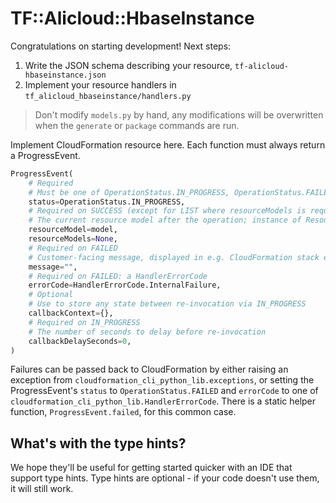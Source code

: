 # TF::Alicloud::HbaseInstance

Congratulations on starting development! Next steps:

1. Write the JSON schema describing your resource, `tf-alicloud-hbaseinstance.json`
2. Implement your resource handlers in `tf_alicloud_hbaseinstance/handlers.py`

> Don't modify `models.py` by hand, any modifications will be overwritten when the `generate` or `package` commands are run.

Implement CloudFormation resource here. Each function must always return a ProgressEvent.

```python
ProgressEvent(
    # Required
    # Must be one of OperationStatus.IN_PROGRESS, OperationStatus.FAILED, OperationStatus.SUCCESS
    status=OperationStatus.IN_PROGRESS,
    # Required on SUCCESS (except for LIST where resourceModels is required)
    # The current resource model after the operation; instance of ResourceModel class
    resourceModel=model,
    resourceModels=None,
    # Required on FAILED
    # Customer-facing message, displayed in e.g. CloudFormation stack events
    message="",
    # Required on FAILED: a HandlerErrorCode
    errorCode=HandlerErrorCode.InternalFailure,
    # Optional
    # Use to store any state between re-invocation via IN_PROGRESS
    callbackContext={},
    # Required on IN_PROGRESS
    # The number of seconds to delay before re-invocation
    callbackDelaySeconds=0,
)
```

Failures can be passed back to CloudFormation by either raising an exception from `cloudformation_cli_python_lib.exceptions`, or setting the ProgressEvent's `status` to `OperationStatus.FAILED` and `errorCode` to one of `cloudformation_cli_python_lib.HandlerErrorCode`. There is a static helper function, `ProgressEvent.failed`, for this common case.

## What's with the type hints?

We hope they'll be useful for getting started quicker with an IDE that support type hints. Type hints are optional - if your code doesn't use them, it will still work.
